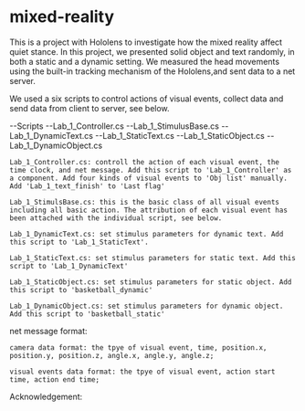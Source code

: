 # mixed-reality


This is a project with Hololens to investigate how the mixed reality affect quiet stance. In this project, we presented solid object and text randomly, in both a static and a dynamic setting. We measured the head movements using the built-in tracking mechanism of the Hololens,and sent data to a net server.

We used a six scripts to control actions of visual events, collect data and send data from client to server, see below.      


--Scripts
    --Lab_1_Controller.cs
    --Lab_1_StimulusBase.cs
    --Lab_1_DynamicText.cs
    --Lab_1_StaticText.cs
    --Lab_1_StaticObject.cs
    --Lab_1_DynamicObject.cs

    Lab_1_Controller.cs: controll the action of each visual event, the time clock, and net message. Add this script to 'Lab_1_Controller' as a component. Add four kinds of visual events to 'Obj list' manually. Add 'Lab_1_text_finish' to 'Last flag'

    Lab_1_StimulsBase.cs: this is the basic class of all visual events including all basic action. The attribution of each visual event has been attached with the individual script, see below.
    
    Lab_1_DynamicText.cs: set stimulus parameters for dynamic text. Add this script to 'Lab_1_StaticText'.

    Lab_1_StaticText.cs: set stimulus parameters for static text. Add this script to 'Lab_1_DynamicText'

    Lab_1_StaticObject.cs: set stimulus parameters for static object. Add this script to 'basketball_dynamic' 

    Lab_1_DynamicObject.cs: set stimulus parameters for dynamic object. Add this script to 'basketball_static'

net message format:

    camera data format: the tpye of visual event, time, position.x, position.y, position.z, angle.x, angle.y, angle.z;
    
    visual events data format: the tpye of visual event, action start time, action end time;


Acknowledgement:
